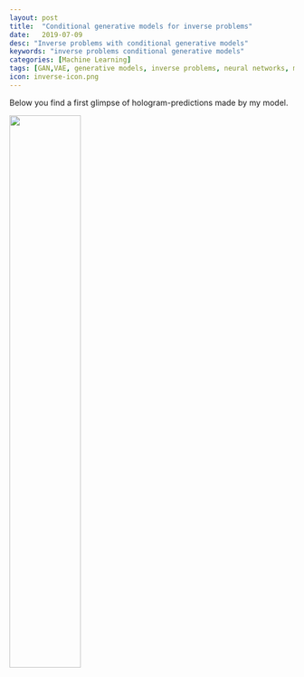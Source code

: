 ```yaml
---
layout: post
title:  "Conditional generative models for inverse problems"
date:   2019-07-09
desc: "Inverse problems with conditional generative models"
keywords: "inverse problems conditional generative models"
categories: [Machine Learning]
tags: [GAN,VAE, generative models, inverse problems, neural networks, machine learning]
icon: inverse-icon.png
---
```


Below you find a first glimpse of hologram-predictions made by my model.<br>

<!-- ![edit]({{ site.img_path }}/inverseProblems/cVAEholo.gif) -->
<img src="{{ site.img_path }}/inverseProblems/cVAEholo.gif" width="50%">
